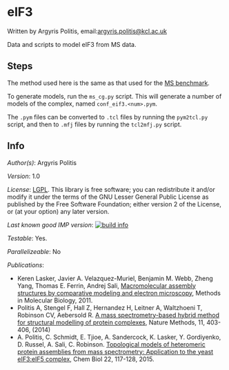 # eIF3

Written by Argyris Politis, email:argyris.politis@kcl.ac.uk

Data and scripts to model eIF3 from MS data.

## Steps

The method used here is the same as that used for the [MS benchmark](https://github.com/integrativemodeling/ms_benchmark).

To generate models, run the `ms_cg.py` script. This will generate a number of models of the complex, named `conf_eif3.<num>.pym`.

The `.pym` files can be converted to `.tcl` files by running the `pym2tcl.py` script, and then to `.mfj` files by running the `tcl2mfj.py` script.

## Info

_Author(s)_: Argyris Politis

_Version_: 1.0

_License_: [LGPL](http://www.gnu.org/licenses/old-licenses/lgpl-2.1.html).
This library is free software; you can redistribute it and/or
modify it under the terms of the GNU Lesser General Public
License as published by the Free Software Foundation; either
version 2 of the License, or (at your option) any later version.

_Last known good IMP version_: [![build info](https://salilab.org/imp/systems/?sysstat=5)](http://salilab.org/imp/systems/)

_Testable_: Yes.

_Parallelizeable_: No

_Publications_:
 - Keren Lasker, Javier A. Velazquez-Muriel, Benjamin M. Webb, Zheng Yang, Thomas E. Ferrin, Andrej Sali, [Macromolecular assembly structures by comparative modeling and electron microscopy](http://salilab.org/pdf/Lasker_MethodsMolBiol_2011.pdf), Methods in Molecular Biology, 2011.
 - Politis A, Stengel F, Hall Z, Hernandez H, Leitner A, Waltzhoeni T, Robinson CV, Aebersold R. [A mass spectrometry-based hybrid method for structural modelling of protein complexes](http://www.ncbi.nlm.nih.gov/pmc/articles/PMC3972104/), Nature Methods, 11, 403-406, (2014) 
 - A. Politis, C. Schmidt, E. Tjioe, A. Sandercock, K. Lasker, Y. Gordiyenko, D. Russel, A. Sali, C. Robinson. [Topological models of heteromeric protein assemblies from mass spectrometry: Application to the yeast eIF3:eIF5 complex](http://salilab.org/pdf/Politis_ChemBiol_2015.pdf), Chem Biol 22, 117-128, 2015.
